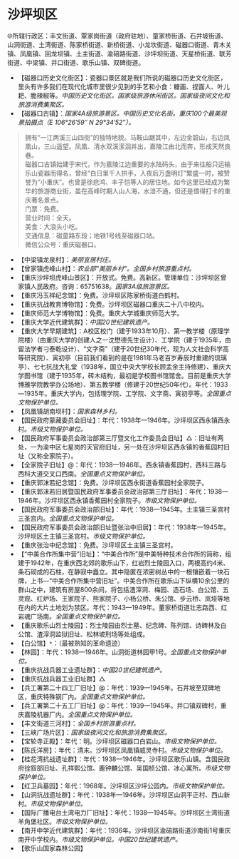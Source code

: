 # 沙坪坝区  
🌐所辖行政区：丰文街道、覃家岗街道（政府驻地）、童家桥街道、石井坡街道、山洞街道、土湾街道、陈家桥街道、新桥街道、小龙坎街道、磁器口街道、青木关镇、凤凰镇、回龙坝镇、土主街道、渝碚路街道、沙坪坝街道、天星桥街道、联芳街道、中梁镇、井口街道、歌乐山镇、双碑街道。  

* 【磁器口历史文化街区】：瓷器口景区就是我们所说的磁器口历史文化街区，里头有许多我们在现代化城市里很少见到的手艺和小食：糖画、捏面人、叶儿耙、脆辣椒等。*中国历史文化街区。国家级旅游休闲街区。国家级夜间文化和旅游消费集聚区。*  
* 【磁器口古镇】：*国家4A级旅游景区。中国历史文化名街。重庆100个最美观景拍摄点（E 106°26′59″ N 29°34′52″）。*  
> 拥有“一江两溪三山四街”的独特地貌。马鞍山踞其中，左边金碧山，右边凤凰山，三山遥望。凤凰、清水双溪潆洄并出，嘉陵江由北而奔，形成天然良巷。  
> 磁器口古镇始建于宋代，作为嘉陵江边重要的水陆码头，由于来往船只运输乐山瓷器而得名，曾经“白日里千人拱手，入夜后万盏明灯”繁盛一时，被赞誉为“小重庆”。也曾是徐悲鸿、丰子恺等人的居住地。如今这里已经成为繁华的旅游商业街，虽在高峰时期人山人海，水泄不通，但还是值得打卡的重庆著名景点。  
> 门票：免费。  
> 营业时间：全天。  
> 美食：大浪头小吃。  
> 交通信息：磁童路东段；地铁1号线至磁器口站。  
> 微信公众号：重庆磁器口。  
* 【中梁镇龙泉村】：*美丽宜居村庄。*  
* 【曾家镇虎峰山村】：*农业部“美丽乡村”。全国乡村旅游重点村。*  
* 【重庆沙坪坝虎峰山景区】：开放式。免费。高新区。管理单位：沙坪坝区曾家镇人民政府。咨询：65751638。*国家3A级旅游景区。*  
* 【重庆冯玉祥纪念馆】：免费。沙坪坝区陈家桥街道白鹤村。  
* 【重庆抗战教育博物馆】：免费。沙坪坝区磁器口重庆二十八中校内。  
* 【重庆师范大学博物馆】：免费。重庆大学城重庆师范大学。  
* 【重庆大学近代建筑群】：*中国20世纪建筑遗产。*  
* 【重庆大学早期建筑】：A校区校门（建于1933年10月）、第一教学楼（原理学院楼）（由重庆大学的创建人之一沈懋德先生设计）、工学院（建于1935年，由留法学者刁泰乾设计）、“文字斋”（建于20世纪30年代，现为人文社会科学高等研究院）、寅初亭（目前我们看到的是在1981年马老百岁寿辰时重建的琉璃亭）、七七抗战大礼堂（1938年，国立中央大学校长顾孟余主持修建）、重庆大学图书馆（建于1935年，砖木结构，最初是学校图书馆馆舍。目前是重庆大学博雅学院教学办公场地）、第五教学楼（修建于20世纪50年代）。年代：1933—1935年。重庆大学内，包括理学院、工学院、文字斋、寅初亭等。*全国重点文物保护单位。*  
* 【凤凰镇胡南坝村】：*国家森林乡村。*  
* 【国民政府蒙藏委员会旧址】：年代：1938年—1946年。沙坪坝区西永镇西永村。*市级文物保护单位。*  
* 【国民政府军事委员会政治部第三厅暨文化工作委员会旧址】△：旧址有两处，一为渝中区七星岗的天官府旧址，另一处在沙坪坝区西永镇的香蕉园村旧址（又称全家院子）。  
* 【全家院子旧址】@：年代：1938—1946年。西永镇香蕉园村，西科三路与西科大道交叉口西南。*全国重点文物保护单位。*  
* 【重庆郭沫若纪念馆】：免费。沙坪坝区西永街道香蕉园村全家院子。  
* 【重庆郭沫若旧居暨国民政府军事委员会政治部第三厅旧址】：年代：1938—1946年。沙坪坝区西永镇香蕉园村全家院子。*市级文物保护单位。*  
* 【国民政府军事委员会政治部旧址】：年代：1938—1945年。土主镇三圣宫村三圣宫内。*全国重点文物保护单位。*  
* 【国民政府军事委员会政治部旧址暨张治中旧居】：年代：1938年—1945年。沙坪坝区土主镇三圣宫村。*市级文物保护单位。*  
* 【重庆张治中纪念馆】：免费。沙坪坝区土主镇三圣宫村。  
* 【“中美合作所集中营”旧址】：“中美合作所”是中美特种技术合作所的简称，组建于1942年，在重庆西北郊的歌乐山下，红岩烈士陵园入口，两根高约4米、条石砌成的石柱，在静寂中矗立。其中隐匿在浓密树丛中的一根镶嵌着一块石牌，上书—“中美合作所集中营旧址”。中美合作所在歌乐山下纵横10余公里的群山之中，建筑有房屋800余间，将包括渣滓洞、梅园、造石场、白公馆、五灵观、红炉场、王家院子、熊家院子、小杨公桥、朱公馆、步云桥、岚垭等地在内的大片土地划为禁区。年代：1943—1949年。董家桥街道壮志路西、红岩魂广场南。*全国重点文物保护单位。*  
* 【重庆歌乐山烈士陵园】：烈士陵园由烈士墓、纪念碑、陈列馆、诗碑林及白公馆、渣滓洞监狱旧址、松林坡刑场等处组成。  
* 【白公馆】`*`：（最被熟知的革命遗迹）  
* 【林园】：年代：1938—1946年。山洞街道林园甲1号。*全国重点文物保护单位。*  
* 【重庆抗战兵器工业遗址群】：*中国20世纪建筑遗产。*  
* 【重庆抗战兵器工业旧址群】△  
* 【兵工署第二十四工厂旧址】@：年代：1939—1945年。石井坡至双碑地区，重庆特殊钢厂内。*全国重点文物保护单位。*  
* 【兵工署第二十五工厂旧址】@：年代：1939—1945年。井口镇双碑村，重庆嘉陵机器厂内。*全国重点文物保护单位。*  
* 【丰文街道三河村】：*全国乡村旅游重点村。*  
* 【三峡广场片区】：*国家级夜间文化和旅游消费集聚区。*  
* 【宝轮寺正殿】：年代：明。沙坪坝区磁器口白岩山。*市级文物保护单位。*  
* 【陈氏洋房】：年代：清末。沙坪坝区凤凰镇威灵寺村。*市级文物保护单位。*  
* 【桂花湾抗战遗址群】：年代：1938—1946年。沙坪坝区歌乐山镇。含国民政府铨叙部旧址、孔祥熙公馆、鹿钟麟公馆、吴国桢公馆、冰心寓所。*市级文物保护单位。*  
* 【红卫兵墓园】：年代：1968年。沙坪坝区沙坪公园内。*市级文物保护单位。*  
* 【山洞抗战遗址群】：年代：1938年—1946年。沙坪坝区山洞平正村、西山新村。*市级文物保护单位。*  
* 【国际广播电台土湾电力厂旧址】：年代：1938—1945年。沙坪坝区土湾街道羊角堡社区。*市级文物保护单位。*  
* 【南开中学近代建筑群】：年代：1936年。沙坪坝区渝碚路街道沙南街1号重庆南开中学校内。*市级文物保护单位。中国20世纪建筑遗产。*  
* 【歌乐山国家森林公园】  
